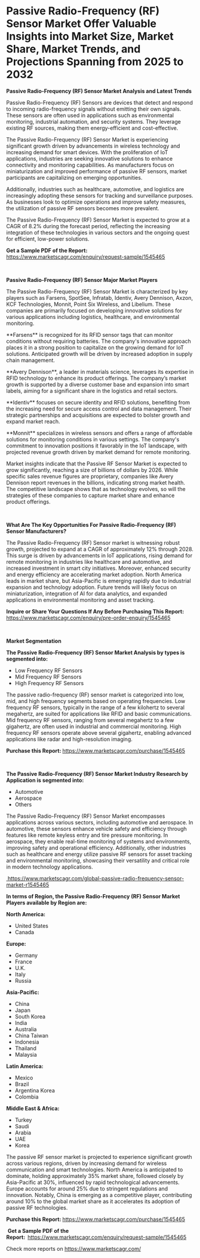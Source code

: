 <p><h1>Passive Radio-Frequency (RF) Sensor Market Offer Valuable Insights into Market Size, Market Share, Market Trends, and Projections Spanning from 2025 to 2032</h1></p><p><strong>Passive Radio-Frequency (RF) Sensor Market Analysis and Latest Trends</strong></p>
<p><p>Passive Radio-Frequency (RF) Sensors are devices that detect and respond to incoming radio-frequency signals without emitting their own signals. These sensors are often used in applications such as environmental monitoring, industrial automation, and security systems. They leverage existing RF sources, making them energy-efficient and cost-effective.</p><p>The Passive Radio-Frequency (RF) Sensor Market is experiencing significant growth driven by advancements in wireless technology and increasing demand for smart devices. With the proliferation of IoT applications, industries are seeking innovative solutions to enhance connectivity and monitoring capabilities. As manufacturers focus on miniaturization and improved performance of passive RF sensors, market participants are capitalizing on emerging opportunities.</p><p>Additionally, industries such as healthcare, automotive, and logistics are increasingly adopting these sensors for tracking and surveillance purposes. As businesses look to optimize operations and improve safety measures, the utilization of passive RF sensors becomes more prevalent.</p><p>The Passive Radio-Frequency (RF) Sensor Market is expected to grow at a CAGR of 8.2% during the forecast period, reflecting the increasing integration of these technologies in various sectors and the ongoing quest for efficient, low-power solutions.</p></p>
<p><strong>Get a Sample PDF of the Report:&nbsp;</strong> <a href="https://www.marketscagr.com/enquiry/request-sample/1545465?utm_campaign=3580&utm_medium=2&utm_source=Github&utm_content=ia&utm_term=06042025&utm_id=passive-radio-frequency-rf-sensor">https://www.marketscagr.com/enquiry/request-sample/1545465</a></p>
<p>&nbsp;</p>
<p><strong>Passive Radio-Frequency (RF) Sensor Major Market Players</strong></p>
<p><p>The Passive Radio-Frequency (RF) Sensor Market is characterized by key players such as Farsens, SpotSee, Infratab, Identiv, Avery Dennison, Axzon, KCF Technologies, Monnit, Point Six Wireless, and Libelium. These companies are primarily focused on developing innovative solutions for various applications including logistics, healthcare, and environmental monitoring.</p><p>**Farsens** is recognized for its RFID sensor tags that can monitor conditions without requiring batteries. The company's innovative approach places it in a strong position to capitalize on the growing demand for IoT solutions. Anticipated growth will be driven by increased adoption in supply chain management.</p><p>**Avery Dennison**, a leader in materials science, leverages its expertise in RFID technology to enhance its product offerings. The company’s market growth is supported by a diverse customer base and expansion into smart labels, aiming for a significant share in the logistics and retail sectors.</p><p>**Identiv** focuses on secure identity and RFID solutions, benefiting from the increasing need for secure access control and data management. Their strategic partnerships and acquisitions are expected to bolster growth and expand market reach.</p><p>**Monnit** specializes in wireless sensors and offers a range of affordable solutions for monitoring conditions in various settings. The company's commitment to innovation positions it favorably in the IoT landscape, with projected revenue growth driven by market demand for remote monitoring.</p><p>Market insights indicate that the Passive RF Sensor Market is expected to grow significantly, reaching a size of billions of dollars by 2026. While specific sales revenue figures are proprietary, companies like Avery Dennison report revenues in the billions, indicating strong market health. The competitive landscape shows that as technology evolves, so will the strategies of these companies to capture market share and enhance product offerings.</p></p>
<p>&nbsp;</p>
<p><strong>What Are The Key Opportunities For Passive Radio-Frequency (RF) Sensor Manufacturers?</strong></p>
<p><p>The Passive Radio-Frequency (RF) Sensor market is witnessing robust growth, projected to expand at a CAGR of approximately 12% through 2028. This surge is driven by advancements in IoT applications, rising demand for remote monitoring in industries like healthcare and automotive, and increased investment in smart city initiatives. Moreover, enhanced security and energy efficiency are accelerating market adoption. North America leads in market share, but Asia-Pacific is emerging rapidly due to industrial expansion and technology adoption. Future trends will likely focus on miniaturization, integration of AI for data analytics, and expanded applications in environmental monitoring and asset tracking.</p></p>
<p><strong>Inquire or Share Your Questions If Any Before Purchasing This Report:</strong> <a href="https://www.marketscagr.com/enquiry/pre-order-enquiry/1545465?utm_campaign=3580&utm_medium=2&utm_source=Github&utm_content=ia&utm_term=06042025&utm_id=passive-radio-frequency-rf-sensor">https://www.marketscagr.com/enquiry/pre-order-enquiry/1545465</a></p>
<p>&nbsp;</p>
<p><strong>Market Segmentation</strong></p>
<p><strong>The Passive Radio-Frequency (RF) Sensor Market Analysis by types is segmented into:</strong></p>
<p><ul><li>Low Frequency RF Sensors</li><li>Mid Frequency RF Sensors</li><li>High Frequency RF Sensors</li></ul></p>
<p><p>The passive radio-frequency (RF) sensor market is categorized into low, mid, and high frequency segments based on operating frequencies. Low frequency RF sensors, typically in the range of a few kilohertz to several megahertz, are suited for applications like RFID and basic communications. Mid frequency RF sensors, ranging from several megahertz to a few gigahertz, are often used in industrial and commercial monitoring. High frequency RF sensors operate above several gigahertz, enabling advanced applications like radar and high-resolution imaging.</p></p>
<p><strong>Purchase this Report:&nbsp;</strong><a href="https://www.marketscagr.com/purchase/1545465?utm_campaign=3580&utm_medium=2&utm_source=Github&utm_content=ia&utm_term=06042025&utm_id=passive-radio-frequency-rf-sensor">https://www.marketscagr.com/purchase/1545465</a></p>
<p>&nbsp;</p>
<p><strong>The Passive Radio-Frequency (RF) Sensor Market Industry Research by Application is segmented into:</strong></p>
<p><ul><li>Automotive</li><li>Aerospace</li><li>Others</li></ul></p>
<p><p>The Passive Radio-Frequency (RF) Sensor Market encompasses applications across various sectors, including automotive and aerospace. In automotive, these sensors enhance vehicle safety and efficiency through features like remote keyless entry and tire pressure monitoring. In aerospace, they enable real-time monitoring of systems and environments, improving safety and operational efficiency. Additionally, other industries such as healthcare and energy utilize passive RF sensors for asset tracking and environmental monitoring, showcasing their versatility and critical role in modern technology applications.</p></p>
<p><a href="https://www.marketscagr.com/global-passive-radio-frequency-sensor-market-r1545465?utm_campaign=3580&utm_medium=2&utm_source=Github&utm_content=ia&utm_term=06042025&utm_id=passive-radio-frequency-rf-sensor">&nbsp;https://www.marketscagr.com/global-passive-radio-frequency-sensor-market-r1545465</a></p>
<p><strong>In terms of Region, the Passive Radio-Frequency (RF) Sensor Market Players available by Region are:</strong></p>
<p>
    <p> <strong> North America: </strong>
        <ul>
            <li>United States</li>
            <li>Canada</li>
        </ul>
        </p> 
    <p> <strong> Europe: </strong>
        <ul>
            <li>Germany</li>
            <li>France</li>
            <li>U.K.</li>
            <li>Italy</li>
            <li>Russia</li>
        </ul>
        </p> 
    <p> <strong> Asia-Pacific: </strong>
        <ul>
            <li>China</li>
            <li>Japan</li>
            <li>South Korea</li>
            <li>India</li>
            <li>Australia</li>
            <li>China Taiwan</li>
            <li>Indonesia</li>
            <li>Thailand</li>
            <li>Malaysia</li>
        </ul>
        </p> 
    <p> <strong> Latin America: </strong>
        <ul>
            <li>Mexico</li>
            <li>Brazil</li>
            <li>Argentina Korea</li>
            <li>Colombia</li>
        </ul>
        </p> 
    <p> <strong> Middle East & Africa: </strong>
        <ul>
            <li>Turkey</li>
            <li>Saudi</li>
            <li>Arabia</li>
            <li>UAE</li>
            <li>Korea</li>
        </ul>
    </p>
    </p>
<p><p>The passive RF sensor market is projected to experience significant growth across various regions, driven by increasing demand for wireless communication and smart technologies. North America is anticipated to dominate, holding approximately 35% market share, followed closely by Asia-Pacific at 30%, influenced by rapid technological advancements. Europe accounts for around 25% due to stringent regulations and innovation. Notably, China is emerging as a competitive player, contributing around 10% to the global market share as it accelerates its adoption of passive RF technologies.</p></p>
<p><strong>Purchase this Report: </strong><a href="https://www.marketscagr.com/purchase/1545465?utm_campaign=3580&utm_medium=2&utm_source=Github&utm_content=ia&utm_term=06042025&utm_id=passive-radio-frequency-rf-sensor">https://www.marketscagr.com/purchase/1545465</a></p>
<p>&nbsp;<strong>Get a Sample PDF of the Report:&nbsp;&nbsp;</strong><a href="https://www.marketscagr.com/enquiry/request-sample/1545465?utm_campaign=3580&utm_medium=2&utm_source=Github&utm_content=ia&utm_term=06042025&utm_id=passive-radio-frequency-rf-sensor">https://www.marketscagr.com/enquiry/request-sample/1545465</a></p>
<p><strong></strong></p>
<p>Check more reports on <a href="https://www.marketscagr.com/?utm_campaign=3580&utm_medium=2&utm_source=Github&utm_content=ia&utm_term=06042025&utm_id=passive-radio-frequency-rf-sensor">https://www.marketscagr.com/</a></p>